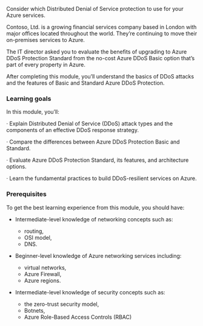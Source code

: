 Consider which Distributed Denial of Service protection to use for your Azure services.

Contoso, Ltd. is a growing financial services company based in London with major offices located throughout the world. They’re continuing to move their on-premises services to Azure.

The IT director asked you to evaluate the benefits of upgrading to Azure DDoS Protection Standard from the no-cost Azure DDoS Basic option that’s part of every property in Azure.

After completing this module, you’ll understand the basics of DDoS attacks and the features of Basic and Standard Azure DDoS Protection.

### Learning goals

In this module, you’ll:

·    Explain Distributed Denial of Service (DDoS) attack types and the components of an effective DDoS response strategy.

·    Compare the differences between Azure DDoS Protection Basic and Standard.

·    Evaluate Azure DDoS Protection Standard, its features, and architecture options.

·    Learn the fundamental practices to build DDoS-resilient services on Azure.

### Prerequisites

To get the best learning experience from this module, you should have:

- Intermediate-level knowledge of networking concepts     such as:

  - routing,
  - OSI model,
  - DNS.

- Beginner-level knowledge of Azure networking services including:

  - virtual networks,
  - Azure Firewall,
  - Azure regions.

- Intermediate-level knowledge of security concepts such as:

  - the zero-trust security model,
  - Botnets,
  - Azure Role-Based Access Controls (RBAC)
